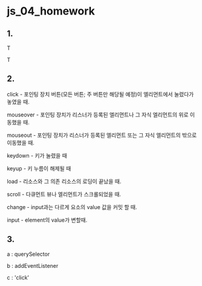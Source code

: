 # js_04_homework

## 1.

T

T





## 2.

click - 포인팅 장치 버튼(모든 버튼; 주 버튼만 해당될 예정)이 엘리먼트에서 눌렸다가 놓였을 때.

mouseover - 포인팅 장치가 리스너가 등록된 엘리먼트나 그 자식 엘리먼트의 위로 이동했을 때.

mouseout - 포인팅 장치가 리스너가 등록된 엘리먼트 또는 그 자식 엘리먼트의 밖으로 이동했을 때.

keydown - 키가 눌렸을 때

keyup - 키 누름이 해제될 때

load - 리소스와 그 의존 리소스의 로딩이 끝났을 때.

scroll - 다큐먼트 뷰나 엘리먼트가 스크롤되었을 때.

change - input과는 다르게 요소의 value 값을 커밋 할 때.

input - element의 value가 변할때.





## 3.

a : querySelector

b : addEventListener

c : 'click'